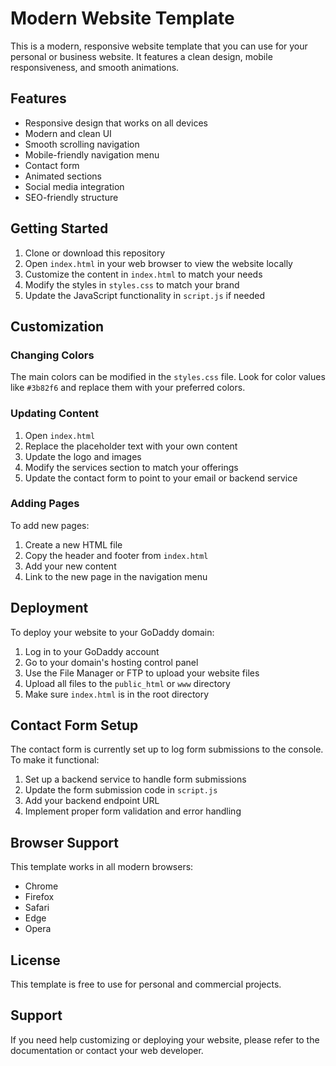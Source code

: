 # Modern Website Template

This is a modern, responsive website template that you can use for your personal or business website. It features a clean design, mobile responsiveness, and smooth animations.

## Features

- Responsive design that works on all devices
- Modern and clean UI
- Smooth scrolling navigation
- Mobile-friendly navigation menu
- Contact form
- Animated sections
- Social media integration
- SEO-friendly structure

## Getting Started

1. Clone or download this repository
2. Open `index.html` in your web browser to view the website locally
3. Customize the content in `index.html` to match your needs
4. Modify the styles in `styles.css` to match your brand
5. Update the JavaScript functionality in `script.js` if needed

## Customization

### Changing Colors
The main colors can be modified in the `styles.css` file. Look for color values like `#3b82f6` and replace them with your preferred colors.

### Updating Content
1. Open `index.html`
2. Replace the placeholder text with your own content
3. Update the logo and images
4. Modify the services section to match your offerings
5. Update the contact form to point to your email or backend service

### Adding Pages
To add new pages:
1. Create a new HTML file
2. Copy the header and footer from `index.html`
3. Add your new content
4. Link to the new page in the navigation menu

## Deployment

To deploy your website to your GoDaddy domain:

1. Log in to your GoDaddy account
2. Go to your domain's hosting control panel
3. Use the File Manager or FTP to upload your website files
4. Upload all files to the `public_html` or `www` directory
5. Make sure `index.html` is in the root directory

## Contact Form Setup

The contact form is currently set up to log form submissions to the console. To make it functional:

1. Set up a backend service to handle form submissions
2. Update the form submission code in `script.js`
3. Add your backend endpoint URL
4. Implement proper form validation and error handling

## Browser Support

This template works in all modern browsers:
- Chrome
- Firefox
- Safari
- Edge
- Opera

## License

This template is free to use for personal and commercial projects.

## Support

If you need help customizing or deploying your website, please refer to the documentation or contact your web developer. 